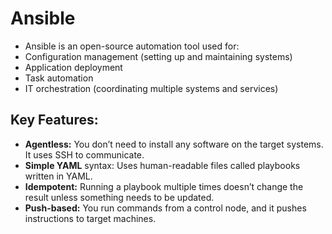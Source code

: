 # Ansible

* Ansible is an open-source automation tool used for:
 * Configuration management (setting up and maintaining systems)
 * Application deployment
 * Task automation
 * IT orchestration (coordinating multiple systems and services)

## Key Features:
* **Agentless:** You don’t need to install any software on the target systems. It uses SSH to communicate.
* **Simple YAML** syntax: Uses human-readable files called playbooks written in YAML.
* **Idempotent:** Running a playbook multiple times doesn’t change the result unless something needs to be updated.
* **Push-based:** You run commands from a control node, and it pushes instructions to target machines.


